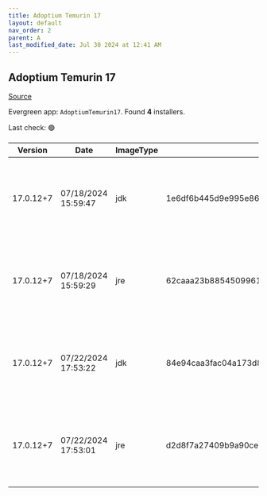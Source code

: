 ```yaml
---
title: Adoptium Temurin 17
layout: default
nav_order: 2
parent: A
last_modified_date: Jul 30 2024 at 12:41 AM
---
```


## Adoptium Temurin 17

[Source](https://adoptium.net/)

Evergreen app: `AdoptiumTemurin17`. Found **4** installers.

Last check: 🟢

| Version   | Date                | ImageType | Checksum                                                         | Size      | Architecture | Type | URI                                                                                                                                                                                                                                                                          |
| --------- | ------------------- | --------- | ---------------------------------------------------------------- | --------- | ------------ | ---- | ---------------------------------------------------------------------------------------------------------------------------------------------------------------------------------------------------------------------------------------------------------------------------- |
| 17.0.12+7 | 07/18/2024 15:59:47 | jdk       | 1e6df6b445d9e995e86fd8225c658df1411d3abab86b540ce4d2063c8a889835 | 167567360 | x64          | msi  | [https://github.com/adoptium/temurin17-binaries/releases/download/jdk-17.0.12%2B7/OpenJDK17U-jdk_x64_windows_hotspot_17.0.12_7.msi](https://github.com/adoptium/temurin17-binaries/releases/download/jdk-17.0.12%2B7/OpenJDK17U-jdk_x64_windows_hotspot_17.0.12_7.msi)       |
| 17.0.12+7 | 07/18/2024 15:59:29 | jre       | 62caaa23b88545099612ae77455fe2ac888ad3731ac0758f5cbedad406fd3c6c | 31494144  | x64          | msi  | [https://github.com/adoptium/temurin17-binaries/releases/download/jdk-17.0.12%2B7/OpenJDK17U-jre_x64_windows_hotspot_17.0.12_7.msi](https://github.com/adoptium/temurin17-binaries/releases/download/jdk-17.0.12%2B7/OpenJDK17U-jre_x64_windows_hotspot_17.0.12_7.msi)       |
| 17.0.12+7 | 07/22/2024 17:53:22 | jdk       | 84e94caa3fac04a173d8cebb80ae77727eaedd766d5bf4f66900aa64aa0b4f11 | 163942400 | x86          | msi  | [https://github.com/adoptium/temurin17-binaries/releases/download/jdk-17.0.12%2B7/OpenJDK17U-jdk_x86-32_windows_hotspot_17.0.12_7.msi](https://github.com/adoptium/temurin17-binaries/releases/download/jdk-17.0.12%2B7/OpenJDK17U-jdk_x86-32_windows_hotspot_17.0.12_7.msi) |
| 17.0.12+7 | 07/22/2024 17:53:01 | jre       | d2d8f7a27409b9a90ceadb53fc7064ce2a3d71d9f0db40572cb0b14f089a9798 | 28950528  | x86          | msi  | [https://github.com/adoptium/temurin17-binaries/releases/download/jdk-17.0.12%2B7/OpenJDK17U-jre_x86-32_windows_hotspot_17.0.12_7.msi](https://github.com/adoptium/temurin17-binaries/releases/download/jdk-17.0.12%2B7/OpenJDK17U-jre_x86-32_windows_hotspot_17.0.12_7.msi) |
